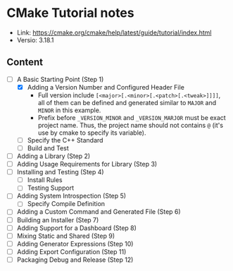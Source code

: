 # CMake Tutorial notes

- Link: https://cmake.org/cmake/help/latest/guide/tutorial/index.html
- Versio: 3.18.1

## Content

- [ ] A Basic Starting Point (Step 1)
  - [x] Adding a Version Number and Configured Header File
    - Full version include `[<major>[.<minor>[.<patch>[.<tweak>]]]]`, all of
      them can be defined and generated similar to `MAJOR` and `MINOR` in this
      example.
    - Prefix before `_VERSION_MINOR` and `_VERSION_MARJOR` must be exact
      project name. Thus, the project name should not contains `@` (it's use by
      cmake to specify its variable).
  - [ ] Specify the C++ Standard
  - [ ] Build and Test
- [ ] Adding a Library (Step 2)
- [ ] Adding Usage Requirements for Library (Step 3)
- [ ] Installing and Testing (Step 4)
  - [ ] Install Rules
  - [ ] Testing Support
- [ ] Adding System Introspection (Step 5)
  - [ ] Specify Compile Definition
- [ ] Adding a Custom Command and Generated File (Step 6)
- [ ] Building an Installer (Step 7)
- [ ] Adding Support for a Dashboard (Step 8)
- [ ] Mixing Static and Shared (Step 9)
- [ ] Adding Generator Expressions (Step 10)
- [ ] Adding Export Configuration (Step 11)
- [ ] Packaging Debug and Release (Step 12)
